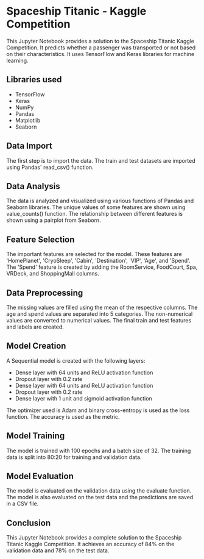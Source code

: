 # Spaceship Titanic - Kaggle Competition

This Jupyter Notebook provides a solution to the Spaceship Titanic Kaggle Competition. It predicts whether a passenger was transported or not based on their characteristics. It uses TensorFlow and Keras libraries for machine learning.

## Libraries used

- TensorFlow
- Keras
- NumPy
- Pandas
- Matplotlib
- Seaborn

## Data Import
The first step is to import the data. The train and test datasets are imported using Pandas' read_csv() function.

## Data Analysis
The data is analyzed and visualized using various functions of Pandas and Seaborn libraries. The unique values of some features are shown using value_counts() function. The relationship between different features is shown using a pairplot from Seaborn.

## Feature Selection
The important features are selected for the model. These features are 'HomePlanet', 'CryoSleep', 'Cabin', 'Destination', 'VIP', 'Age', and 'Spend'. The 'Spend' feature is created by adding the RoomService, FoodCourt, Spa, VRDeck, and ShoppingMall columns.

## Data Preprocessing
The missing values are filled using the mean of the respective columns. The age and spend values are separated into 5 categories. The non-numerical values are converted to numerical values. The final train and test features and labels are created.

## Model Creation
A Sequential model is created with the following layers:

- Dense layer with 64 units and ReLU activation function
- Dropout layer with 0.2 rate
- Dense layer with 64 units and ReLU activation function
- Dropout layer with 0.2 rate
- Dense layer with 1 unit and sigmoid activation function

The optimizer used is Adam and binary cross-entropy is used as the loss function. The accuracy is used as the metric.

## Model Training
The model is trained with 100 epochs and a batch size of 32. The training data is split into 80:20 for training and validation data.

## Model Evaluation
The model is evaluated on the validation data using the evaluate function. The model is also evaluated on the test data and the predictions are saved in a CSV file.

## Conclusion
This Jupyter Notebook provides a complete solution to the Spaceship Titanic Kaggle Competition. It achieves an accuracy of 84% on the validation data and 78% on the test data.
